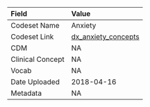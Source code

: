 |Field            |Value               |
|:----------------|:-------------------|
|Codeset Name     |Anxiety             |
|Codeset Link     |[dx_anxiety_concepts](https://github.com/PEDSnet/Variable-Dictionary/blob/main/conditions/dx_anxiety_concepts.csv)|
|CDM              |NA                  |
|Clinical Concept |NA                  |
|Vocab            |NA                  |
|Date Uploaded    |2018-04-16          |
|Metadata         |NA                  |
